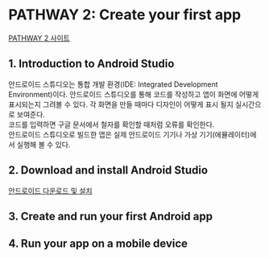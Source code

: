 # PATHWAY 2: Create your first app
[PATHWAY 2 사이트](https://developer.android.com/courses/pathways/android-basics-kotlin-two)

## 1. Introduction to Android Studio
안드로이드 스튜디오는 통합 개발 환경(IDE: Integrated Development Environment)이다. 안드로이드 스튜디오를 통해 코드를 작성하고 앱이 화면에 어떻게 표시되는지 그려볼 수 있다. 각 화면을 만들 때마다 디자인이 어떻게 표시 될지 실시간으로 보여준다.</br>
코드를 입력하면 구글 문서에서 철자를 확인할 때처럼 오류를 확인한다.</br>
안드로이드 스튜디오로 빌드한 앱은 실제 안드로이드 기기나 가상 기기(에뮬레이터)에서 실행해 볼 수 있다.

## 2. Download and install Android Studio
[안드로이드 다운로드 및 설치](https://developer.android.com/codelabs/basic-android-kotlin-training-install-android-studio?continue=https%3A%2F%2Fdeveloper.android.com%2Fcourses%2Fpathways%2Fandroid-basics-kotlin-two%23codelab-https%3A%2F%2Fdeveloper.android.com%2Fcodelabs%2Fbasic-android-kotlin-training-install-android-studio#0)

## 3. Create and run your first Android app

## 4. Run your app on a mobile device